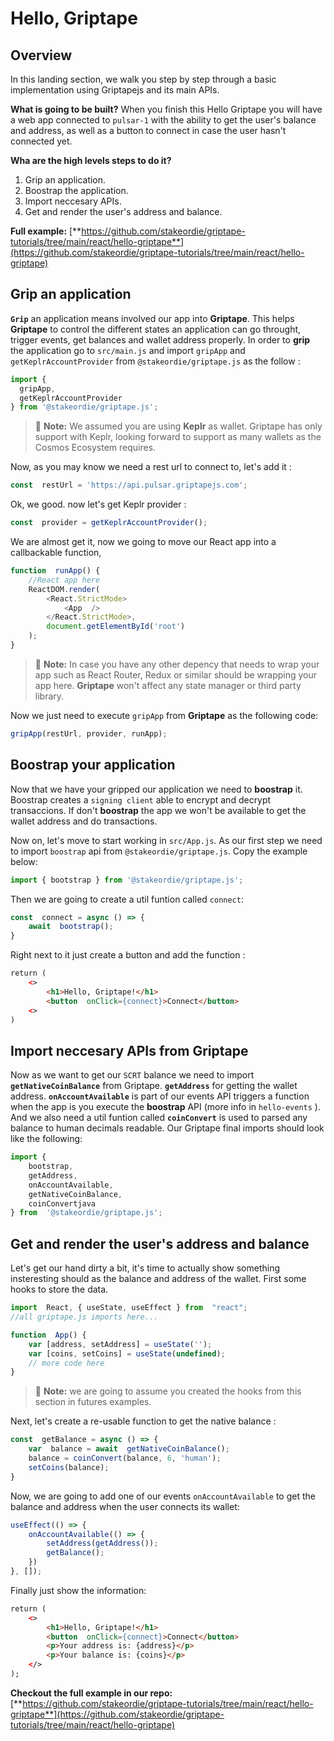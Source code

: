 # Hello, Griptape

## Overview

In this landing section, we walk you step by step through a basic implementation using Griptapejs and its main APIs.

**What is going to be built?** When you finish this Hello Griptape you will have a web app connected to `pulsar-1` with the ability to get the user's balance and address, as well as a button to connect in case the user hasn't connected yet.

**Wha are the high levels steps to do it?**

1. Grip an application.
2. Boostrap the application.
3. Import neccesary APIs.
4. Get and render the user's address and balance.

**Full example:** [**https://github.com/stakeordie/griptape-tutorials/tree/main/react/hello-griptape**](https://github.com/stakeordie/griptape-tutorials/tree/main/react/hello-griptape)

## Grip an application

**`Grip`** an application means involved our app into **Griptape**. This helps **Griptape** to control the different states an application can go throught, trigger events, get balances and wallet address properly. In order to **grip** the application go to `src/main.js` and import `gripApp` and `getKeplrAccountProvider` from `@stakeordie/griptape.js` as the follow :

```javascript
import {
  gripApp,
  getKeplrAccountProvider
} from '@stakeordie/griptape.js';
```

> :memo: **Note:** We assumed you are using **Keplr** as wallet. Griptape has only support with Keplr, looking forward to support as many wallets as the Cosmos Ecosystem requires.

Now, as you may know we need a rest url to connect to, let's add it :

```javascript
const  restUrl = 'https://api.pulsar.griptapejs.com';
```

Ok, we good. now let's get Keplr provider :

```javascript
const  provider = getKeplrAccountProvider();
```

We are almost get it, now we going to move our React app into a callbackable function,

```javascript
function  runApp() {
	//React app here
	ReactDOM.render(
		<React.StrictMode>
			<App  />
		</React.StrictMode>,
		document.getElementById('root')
	);
}
```

> :memo: **Note:** In case you have any other depency that needs to wrap your app such as React Router, Redux or similar should be wrapping your app here. **Griptape** won't affect any state manager or third party library.

Now we just need to execute `gripApp` from **Griptape** as the following code:

```javascript
gripApp(restUrl, provider, runApp);
```

## Boostrap your application

Now that we have your gripped our application we need to **boostrap** it. Boostrap creates a `signing client` able to encrypt and decrypt transaccions. If don't **boostrap** the app we won't be available to get the wallet address and do transactions.

Now on, let's move to start working in `src/App.js`. As our first step we need to import `boostrap` api from `@stakeordie/griptape.js`. Copy the example below:

```javascript
import { bootstrap } from '@stakeordie/griptape.js';
```

Then we are going to create a util funtion called `connect`:

```javascript
const  connect = async () => {
	await  bootstrap();
}
```

Right next to it just create a button and add the function :

```html
return (
	<>
		<h1>Hello, Griptape!</h1>
		<button  onClick={connect}>Connect</button>
	<>
)
```

## Import neccesary APIs from Griptape

Now as we want to get our `SCRT` balance we need to import **`getNativeCoinBalance`** from Griptape. **`getAddress`** for getting the wallet address. **`onAccountAvailable`** is part of our events API triggers a function when the app is you execute the **boostrap** API (more info in `hello-events` ). And we also need a util funtion called **`coinConvert`** is used to parsed any balance to human decimals readable. Our Griptape final imports should look like the following:

```javascript
import {
	bootstrap,
	getAddress,
	onAccountAvailable,
	getNativeCoinBalance,
	coinConvertjava
} from  '@stakeordie/griptape.js';
```

## Get and render the user's address and balance

Let's get our hand dirty a bit, it's time to actually show something insteresting should as the balance and address of the wallet. First some hooks to store the data.

```javascript
import  React, { useState, useEffect } from  "react";
//all griptape.js imports here...

function  App() {
	var [address, setAddress] = useState('');
	var [coins, setCoins] = useState(undefined);
	// more code here
}
```

> :memo: **Note:** we are going to assume you created the hooks from this section in futures examples.

Next, let's create a re-usable function to get the native balance :

```javascript
const  getBalance = async () => {
	var  balance = await  getNativeCoinBalance();
	balance = coinConvert(balance, 6, 'human');
	setCoins(balance);
}
```

Now, we are going to add one of our events `onAccountAvailable` to get the balance and address when the user connects its wallet:

```javascript
useEffect(() => {
	onAccountAvailable(() => {
		setAddress(getAddress());
		getBalance();
	})
}, []);
```

Finally just show the information:

```html
return (
	<>
		<h1>Hello, Griptape!</h1>
		<button  onClick={connect}>Connect</button>
		<p>Your address is: {address}</p>
		<p>Your balance is: {coins}</p>
	</>
);
```

**Checkout the full example in our repo:** [**https://github.com/stakeordie/griptape-tutorials/tree/main/react/hello-griptape**](https://github.com/stakeordie/griptape-tutorials/tree/main/react/hello-griptape)
